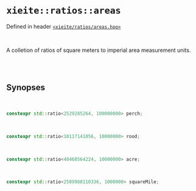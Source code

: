# `xieite::ratios::areas`
Defined in header [`<xieite/ratios/areas.hpp>`](../../include/xieite/ratios/areas.hpp)

<br/>

A colletion of ratios of square meters to imperial area measurement units.

<br/><br/>

## Synopses

<br/>

```cpp
constexpr std::ratio<2529285264, 100000000> perch;
```

<br/>

```cpp
constexpr std::ratio<10117141056, 10000000> rood;
```

<br/>

```cpp
constexpr std::ratio<40468564224, 10000000> acre;
```

<br/>

```cpp
constexpr std::ratio<2589988110336, 1000000> squareMile;
```
